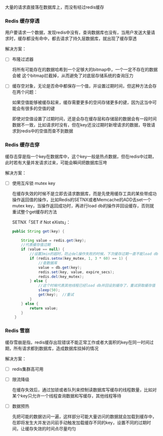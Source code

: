 

大量的请求直接落在数据库上，而没有经过redis缓存



### Redis 缓存穿透



用户要请求一个数据，发现redis中没有，查询数据库也没有，当用户发送大量请求时，缓存都没有命中，都去请求了持久层数据库，就出现了缓存穿透



解决方案：

- [ ] 布隆过滤器

  将所有可能存在的数据哈希到一个足够大的bitmap中，一个一定不存在的数据会被 这个bitmap拦截掉，从而避免了对底层存储系统的查询压力

  

- [ ] 缓存空对象，无论是否命中都保存一个值，并设置过期时间，但这种方法会存在两个问题：

  如果空值能够被缓存起来，缓存需要更多的空间存储更多的键，因为这当中可能会有很多的空值的键

  即使对空值设置了过期时间，还是会存在缓存层和存储层的数据会有一段时间数据不一致，比如请求时没有，但在key还没过期时新增请求的数据，导致请求到redis中的空值而查不到数据

  





### Redis 缓存击穿



缓存击穿是指一个key在数据库中，这个key一般是热点数据，但在redis中过期，此时若有大量并发请求过来，可能会瞬间把数据库压垮



解决方案：

- [ ] 使用互斥锁 mutex key

  在缓存失效的时候不是立即去请求数据库，而是先使用缓存工具的某些带成功操作返回值的操作，比如Redis的SETNX或者Memcache的ADD去set一个mutex key，当操作返回成功时，再进行load db的操作并回设缓存，否则就重试整个get缓存的方法

  SETNX「SET if Not eXists」：

  ```java
  public String get(key) {
      
      String value = redis.get(key);
      //代表缓存值过期
      if (value == null) { 
          //设置3min的超时，防止del操作失败的时候，下次缓存过期一直不能load db
          if (redis.setnx(key_mutex, 1, 3 * 60) == 1) { 
              //查数据库
              value = db.get(key);
              redis.set(key, value, expire_secs);
              redis.del(key_mutex);
          } else { 
              //这个时候代表其他线程已经load db并回设到缓存了，重试获取缓存值
              sleep(50);
              get(key);  //重试
          }
      } else {
          return value; 
      }
   }
  ```

  





### Redis 雪崩



缓存雪崩是指，redis缓存出现错误不能正常工作或者大面积的key在同一时间过期，所有请求都到数据库，造成数据库挂掉的情况



解决方案：

- [ ] redis集群高可用

- [ ] 限流降级

  在缓存失效后，通过加锁或者队列来控制读数据库写缓存的线程数量，比如对某个key只允许一个线程查询数据和写缓存，其他线程等待

- [ ] 数据预热

  先把可能的数据访问一遍，这样部分可能大量访问的数据就会加载到缓存中，在即将发生大并发访问前手动触发加载缓存不同的key，设置不同的过期时间，让缓存失效的时间点尽量均匀